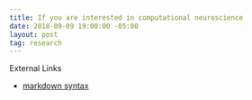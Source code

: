```yaml
---
title: If you are interested in computational neuroscience
date: 2018-09-09 19:00:00 -05:00
layout: post
tag: research
---
```


External Links
* [markdown syntax](http://home.earthlink.net/~perlewitz/index.html)
